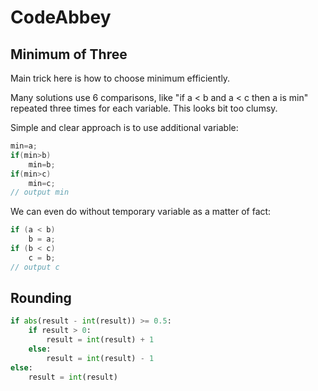 # CodeAbbey

## Minimum of Three

Main trick here is how to choose minimum efficiently.

Many solutions use 6 comparisons, like "if a < b and a < c then a is min" repeated three times for each variable. This looks bit too clumsy.

Simple and clear approach is to use additional variable:

```c
min=a;
if(min>b)
    min=b;
if(min>c)
    min=c;
// output min
```

We can even do without temporary variable as a matter of fact:

```c
if (a < b)
    b = a;
if (b < c)
    c = b;
// output c
```

## Rounding

```python
if abs(result - int(result)) >= 0.5:
    if result > 0:
        result = int(result) + 1
    else:
        result = int(result) - 1
else:
    result = int(result)
```
